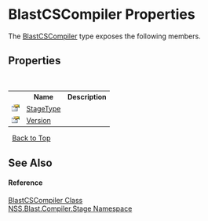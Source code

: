 # BlastCSCompiler Properties
 

The <a href="T_NSS_Blast_Compiler_Stage_BlastCSCompiler">BlastCSCompiler</a> type exposes the following members.


## Properties
&nbsp;<table><tr><th></th><th>Name</th><th>Description</th></tr><tr><td>![Public property](media/pubproperty.gif "Public property")</td><td><a href="P_NSS_Blast_Compiler_Stage_BlastCSCompiler_StageType">StageType</a></td><td /></tr><tr><td>![Public property](media/pubproperty.gif "Public property")</td><td><a href="P_NSS_Blast_Compiler_Stage_BlastCSCompiler_Version">Version</a></td><td /></tr></table>&nbsp;
<a href="#blastcscompiler-properties">Back to Top</a>

## See Also


#### Reference
<a href="T_NSS_Blast_Compiler_Stage_BlastCSCompiler">BlastCSCompiler Class</a><br /><a href="N_NSS_Blast_Compiler_Stage">NSS.Blast.Compiler.Stage Namespace</a><br />